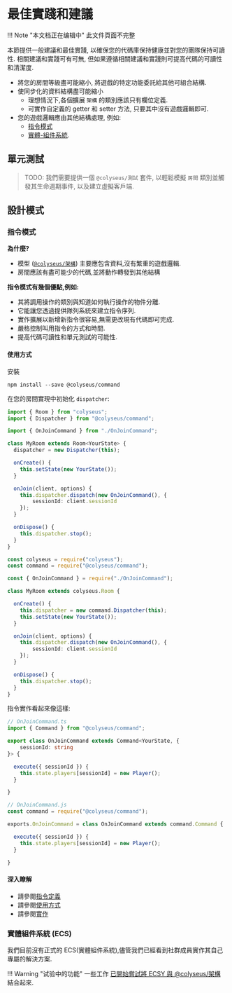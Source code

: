 # 最佳實踐和建議

!!! Note "本文档正在编辑中"
    此文件頁面不完整

本節提供一般建議和最佳實踐, 以確保您的代碼庫保持健康並對您的團隊保持可讀性. 相關建議和實踐可有可無, 但如果遵循相關建議和實踐則可提高代碼的可讀性和清潔度.

- 將您的房間等級盡可能縮小, 將遊戲的特定功能委託給其他可組合結構.
- 使同步化的資料結構盡可能縮小
    - 理想情況下,各個擴展 `架構` 的類別應該只有欄位定義.
    - 可實作自定義的 getter 和 setter 方法, 只要其中沒有遊戲邏輯即可.
- 您的遊戲邏輯應由其他結構處理, 例如:
    - [指令模式](#the-command-pattern)
    - [實體-組件系統](#entity-component-system-ecs).

## 單元測試

> TODO: 我們需要提供一個 `@colyseus/測試` 套件, 以輕鬆模擬 `房間` 類別並觸發其生命週期事件, 以及建立虛擬客戶端.

## 設計模式

### 指令模式

**為什麼?**

- 模型 ([`@colyseus/架構`](https://github.com/colyseus/schema)) 主要應包含資料,沒有繁重的遊戲邏輯.
- 房間應該有盡可能少的代碼,並將動作轉發到其他結構

**指令模式有幾個優點,例如:**

- 其將調用操作的類別與知道如何執行操作的物件分離.
- 它能讓您透過提供隊列系統來建立指令序列.
- 實作擴展以新增新指令很容易,無需更改現有代碼即可完成.
- 嚴格控制叫用指令的方式和時間.
- 提高代碼可讀性和單元測試的可能性.

#### 使用方式

安裝

```
npm install --save @colyseus/command
```

在您的房間實現中初始化 `dispatcher`:

```typescript fct_label="TypeScript"
import { Room } from "colyseus";
import { Dispatcher } from "@colyseus/command";

import { OnJoinCommand } from "./OnJoinCommand";

class MyRoom extends Room<YourState> {
  dispatcher = new Dispatcher(this);

  onCreate() {
    this.setState(new YourState());
  }

  onJoin(client, options) {
    this.dispatcher.dispatch(new OnJoinCommand(), {
        sessionId: client.sessionId
    });
  }

  onDispose() {
    this.dispatcher.stop();
  }
}
```

```typescript fct_label="JavaScript"
const colyseus = require("colyseus");
const command = require("@colyseus/command");

const { OnJoinCommand } = require("./OnJoinCommand");

class MyRoom extends colyseus.Room {

  onCreate() {
    this.dispatcher = new command.Dispatcher(this);
    this.setState(new YourState());
  }

  onJoin(client, options) {
    this.dispatcher.dispatch(new OnJoinCommand(), {
        sessionId: client.sessionId
    });
  }

  onDispose() {
    this.dispatcher.stop();
  }
}
```

指令實作看起來像這樣:

```typescript fct_label="TypeScript"
// OnJoinCommand.ts
import { Command } from "@colyseus/command";

export class OnJoinCommand extends Command<YourState, {
    sessionId: string
}> {

  execute({ sessionId }) {
    this.state.players[sessionId] = new Player();
  }

}
```

```typescript fct_label="JavaScript"
// OnJoinCommand.js
const command = require("@colyseus/command");

exports.OnJoinCommand = class OnJoinCommand extends command.Command {

  execute({ sessionId }) {
    this.state.players[sessionId] = new Player();
  }

}
```

#### 深入瞭解

- 請參閱[指令定義](https://github.com/colyseus/command/blob/master/test/scenarios/CardGameScenario.ts)
- 請參閱[使用方式](https://github.com/colyseus/command/blob/master/test/Test.ts)
- 請參閱[實作](https://github.com/colyseus/command/blob/master/src/index.ts)

### 實體組件系統 (ECS)

我們目前沒有正式的 ECS(實體組件系統),儘管我們已經看到社群成員實作其自己專屬的解決方案.

!!! Warning "试验中的功能"
    一些工作 [已開始嘗試將 ECSY 與 @colyseus/架構](http://github.com/endel/ecs) 結合起來.

